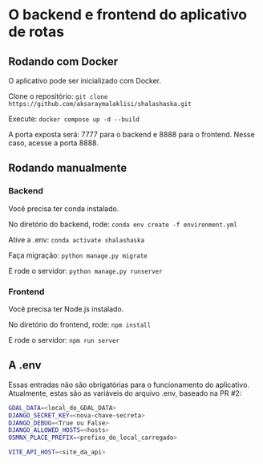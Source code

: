 # O backend e frontend do aplicativo de rotas

## Rodando com Docker

O aplicativo pode ser inicializado com Docker.

Clone o repositório:
`git clone https://github.com/aksaraymalaklisi/shalashaska.git`

Execute:
`docker compose up -d --build`

A porta exposta será: 7777 para o backend e 8888 para o frontend.
Nesse caso, acesse a porta 8888.

## Rodando manualmente

### Backend

Você precisa ter conda instalado.

No diretório do backend, rode:
`conda env create -f environment.yml`

Ative a .env:
`conda activate shalashaska`

Faça migração:
`python manage.py migrate`

E rode o servidor:
`python manage.py runserver`

### Frontend

Você precisa ter Node.js instalado.

No diretório do frontend, rode:
`npm install`

E rode o servidor:
`npm run server`

## A .env

Essas entradas não são obrigatórias para o funcionamento do aplicativo.
Atualmente, estas são as variáveis do arquivo .env, baseado na PR #2:

```bash
GDAL_DATA=<local_do_GDAL_DATA>
DJANGO_SECRET_KEY=<nova-chave-secreta>
DJANGO_DEBUG=<True ou False>
DJANGO_ALLOWED_HOSTS=<hosts>
OSMNX_PLACE_PREFIX=<prefixo_do_local_carregado>

VITE_API_HOST=<site_da_api>
```
